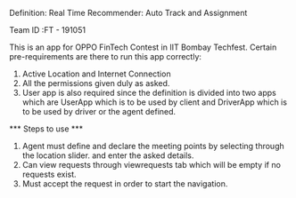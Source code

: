 Definition: Real Time Recommender: Auto Track and Assignment

Team ID :FT - 191051

This is an app for OPPO FinTech Contest in IIT Bombay Techfest.
Certain pre-requirements are there to run this app correctly:
1. Active Location and Internet Connection
2. All the permissions given duly as asked.
3. User app is also required since the definition is divided into two apps which are UserApp which is to be used by client
   and DriverApp which is to be used by driver or the agent defined.
   
   
***   Steps to use    ***
1. Agent must define and declare the meeting points by selecting through the location slider. and enter the asked details.
2. Can view requests through viewrequests tab which will be empty if no requests exist.
3. Must accept the request in order to start the navigation.
